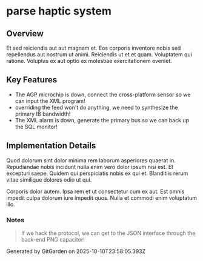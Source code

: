 # parse haptic system

## Overview
Et sed reiciendis aut aut magnam et. Eos corporis inventore nobis sed repellendus aut nostrum ut animi. Reiciendis ut et et quam. Voluptatem qui ratione. Voluptas ex aut optio ex molestiae exercitationem eveniet.

## Key Features
- The AGP microchip is down, connect the cross-platform sensor so we can input the XML program!
- overriding the feed won't do anything, we need to synthesize the primary IB bandwidth!
- The XML alarm is down, generate the primary bus so we can back up the SQL monitor!

## Implementation Details
Quod dolorum sint dolor minima rem laborum asperiores quaerat in. Repudiandae nobis incidunt nulla enim vero dolor ipsum nisi est. Et excepturi saepe. Quidem qui perspiciatis nobis ex qui et. Blanditiis rerum vitae similique dolores odio ut qui.
 Corporis dolor autem. Ipsa rem et ut consectetur cum ex aut. Est omnis impedit culpa dolorum iure impedit quos. Nulla et commodi enim voluptatum illo.

### Notes
> If we hack the protocol, we can get to the JSON interface through the back-end PNG capacitor!

Generated by GitGarden on 2025-10-10T23:58:05.393Z